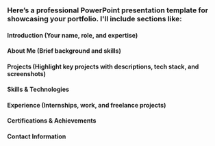 ### Here’s a professional PowerPoint presentation template for showcasing your portfolio. I'll include sections like:

#### Introduction (Your name, role, and expertise)
#### About Me (Brief background and skills)
#### Projects (Highlight key projects with descriptions, tech stack, and screenshots)
#### Skills & Technologies
#### Experience (Internships, work, and freelance projects)
#### Certifications & Achievements
#### Contact Information